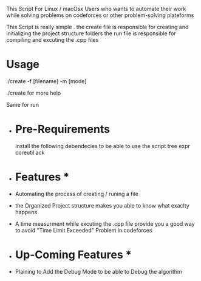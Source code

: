 This Script For Linux / macOsx Users who wants to automate their work while solving problems on codeforces or other problem-solving plateforms

This Script is really simple .
the create file is responsible for creating and initializing the project structure folders
the run file is responsible for compiling and excuting the .cpp files 

Usage
==========================

./create -f [filename] -m [mode]

./create for more help

Same for run

* Pre-Requirements
  =============================
  install the following debendecies to be able to use the script
  tree
  expr
  coreutil
  ack

* Features *
  ===============================


* Automating the process of creating / runing a file
* the Organized Project structure makes you able to know what exaclty happens
* A time measurment while excuting the .cpp file provide you a good way to avoid "Time Limit Exceeded" Problem in codeforces

* Up-Coming Features *
  ====================================

* Plaining to Add the Debug Mode to be able to Debug the algorithm
